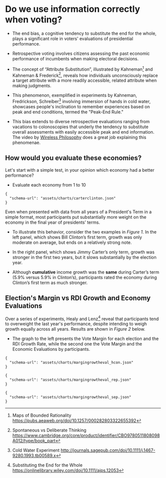# Do we use information correctly when voting?

- The end bias, a cognitive tendency to substitute the end for the whole, plays a significant role in voters' evaluations of presidential performance.

- Retrospective voting involves citizens assessing the past economic performance of incumbents when making electoral decisions.

- The concept of “Attribute Substitution”, illustrated by Kahneman[^1] and Kahneman & Frederick[^2], reveals how individuals unconsciously replace a target attribute with a more readily accessible, related attribute when making judgments.

- This phenomenon, exemplified in experiments by Kahneman, Fredrickson, Schreiber[^3] involving immersion of hands in cold water, showcases people's inclination to remember experiences based on peak and end conditions, termed the "Peak-End Rule." 

- This bias extends to diverse retrospective evaluations ranging from vacations to colonoscopies that underly the tendency to substitute overall assessments with easily accessible peak and end information. The video by [Wireless Philosophy](https://www.youtube.com/watch?v=RhyJGwNpEcw) does a great job explaining this phenomenae.


## How would you evaluate these economies?
Let's start with a simple test, in your opinion which economy had a better performance?

- Evaluate each economy from 1 to 10

```vegalite
{
  "schema-url": "assets/charts/carterclinton.json"
}
```

Even when presented with data from all years of a President's Term in a simple format, most participants put substantially more weight on the economy in the final year of presidents’ terms.

- To illustrate this behavior, consider the two examples in *Figure 1*. In the left panel, which shows Bill Clinton’s first term, growth was only moderate on average, but ends on a relatively strong note. 

- In the right panel, which shows Jimmy Carter’s only term, growth was stronger in the first two years, but it slows substantially by the election year. 

- Although **cumulative** income growth was the **same** during Carter’s term (5.9% versus 5.9% in Clinton’s), participants rated the economy during Clinton’s first term as much stronger.


## Election's Margin vs RDI Growth and Economy Evaluations
Over a series of experiments, Healy and Lenz[^4] reveal that participants tend to overweight the last year's performance, despite intending to weigh growth equally across all years. Results are shown in *Figure 2* below.

- The graph to the left presents the Vote Margin for each election and the RDI Growth Rate, while the second one the Vote Margin and the Economic Evaluations by participants.

```vegalite
{
  "schema-url": "assets/charts/margingrowtheval_hcon.json"
}
```

```vegalite
{
  "schema-url": "assets/charts/margingrowtheval_rep.json"
}
```

```vegalite
{
  "schema-url": "assets/charts/margingrowtheval_sep.json"
}
```

[^1]: Maps of Bounded Rationality https://pubs.aeaweb.org/doi/10.1257/000282803322655392
[^2]: Spontaneous vs Deliberate Thinking https://www.cambridge.org/core/product/identifier/CBO9780511808098A012/type/book_part
[^3]: Cold Water Experiment http://journals.sagepub.com/doi/10.1111/j.1467-9280.1993.tb00589.x
[^4]: Substituting the End for the Whole https://onlinelibrary.wiley.com/doi/10.1111/ajps.12053
